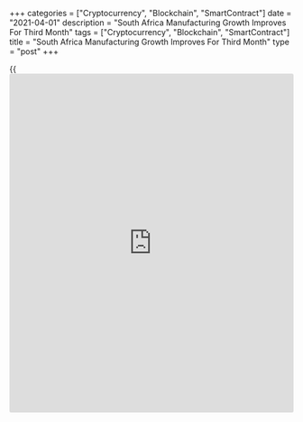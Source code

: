 +++
categories = ["Cryptocurrency", "Blockchain", "SmartContract"]
date = "2021-04-01"
description = "South Africa Manufacturing Growth Improves For Third Month"
tags = ["Cryptocurrency", "Blockchain", "SmartContract"]
title = "South Africa Manufacturing Growth Improves For Third Month"
type = "post"
+++

{{<iframe id="large-banner" src="https://www.bounty.group/#slide=20.0" width="100%" height="600" scrolling="no" style="border: 0px solid rgb(216, 221, 230); border-radius: 3px;">}}

South Africa's manufacturing sector expanded at a faster pace for a
third successive month, survey data from the Bureau for Economic
Research showed Thursday.

The seasonally adjusted Absa Purchasing Managers' Index, or PMI, rose to
57.4 points in March from 53 in the previous month.

The increase was driven by an improvement in all five sub-components
relative to February, the think tank said.

Only the employment index remained stuck below the 50-point mark that
separates growth from contraction.

Meanwhile, the other four key sub-indices pointed to an expansion.

For comments and feedback [contact](https://www.playgroundfx.com/contact/): editorial@rtt[news](https://www.letsplayfx.com/blog/forex-news-website/).com

[Economic News][1]

 **What parts of the world are seeing the best (and worst) economic
performances lately? Click[here][2] to check out our [Econ Scorecard][2]
and find out! See up-to-the-moment [ranking](https://www.playgroundfx.com/blog/crypto-exchange-ranking/)s for the best and worst
performers in [GDP][3], [unemployment rate][4], [inflation][2] and much
more.**

   1. www.rtt[news](https://www.letsplayfx.com/blog/forex-news-website/).com/Content/EconomicNews.aspx
   2. www.rtt[news](https://www.letsplayfx.com/blog/forex-news-website/).com/economic-scorecard/world-rank/CPI/highest-performance.aspx
   3. www.rtt[news](https://www.letsplayfx.com/blog/forex-news-website/).com/economic-scorecard/world-rank/GDP/highest-performance.aspx
   4. www.rtt[news](https://www.letsplayfx.com/blog/forex-news-website/).com/economic-scorecard/world-rank/unemployment-rate/lowest-performance.aspx